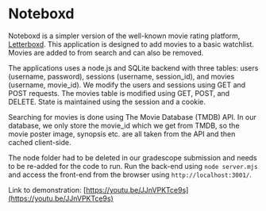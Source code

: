# Noteboxd

Noteboxd is a simpler version of the well-known movie rating platform, [Letterboxd](https://letterboxd.com/). This application is designed to add movies to a basic watchlist. Movies are added to from search and can also be removed.

The applications uses a node.js and SQLite backend with three tables: users (username, password), sessions (username, session_id), and movies (username, movie_id). We modify the users and sessions using GET and POST requests. The movies table is modified using GET, POST, and DELETE. State is maintained using the session and a cookie.

Searching for movies is done using The Movie Database (TMDB) API. In our database, we only store the movie_id which we get from TMDB, so the movie poster image, synopsis etc. are all taken from the API and then cached client-side.

The node folder had to be deleted in our gradescope submission and needs to be re-added for the code to run. Run the back-end using `node server.mjs` and access the front-end from the browser using `http://localhost:3001/`.

Link to demonstration: [https://youtu.be/JJnVPKTce9s](https://youtu.be/JJnVPKTce9s)

